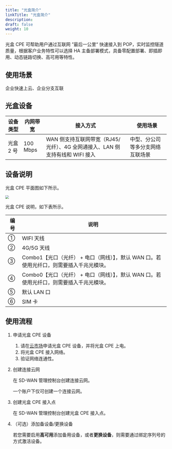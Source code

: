 ```yaml
---
title: "光盒简介"
linkTitle: "光盒简介"
description:
draft: false
weight: 10
---
```


光盒 CPE 可帮助用户通过互联网 ”最后一公里“ 快速接入到 POP，实时监控隧道质量，根据客户业务特性可以选择 HA 主备部署模式，具备零配置部署、即插即用、动态链路切换、高可用等特性。

## 使用场景

企业快速上云、企业分支互联

## 光盒设备

| 设备类型  | 内网带宽 | 接入方式                                                     | 使用场景                         |
| --------- | -------- | ------------------------------------------------------------ | -------------------------------- |
| 光盒 2 号 | 100 Mbps | WAN 侧支持互联网带宽（RJ45/光纤）、4G 全网通接入、LAN 侧支持有线和 WIFI 接入 | 中型、分公司等多分支网络互联场景 |

## 设备说明

光盒 CPE 平面图如下所示。

<img src="/sd-wan/sdwan_new/_images/cpe_all.png" style="zoom:70%;" />

光盒 CPE 说明，如下表所示。

| 编号 | 说明                                                         |
| ---- | ------------------------------------------------------------ |
| ①    | WIFI 天线                                                    |
| ②    | 4G/5G 天线                                                   |
| ③    | Combo1【光口（光纤） + 电口（网线）】，默认 WAN 口。若使用光纤口，则需要插入千兆光模块。 |
| ④    | Combo0【光口（光纤） + 电口（网线）】，默认 WAN 口。若使用光纤口，则需要插入千兆光模块。 |
| ⑤    | 默认 LAN 口                                                  |
| ⑥    | SIM 卡                                                       |

## 使用流程

1. 申请光盒 CPE 设备

   1. 请在[云市场](https://marketplace.qingcloud.com/)申请光盒 CPE 设备，并将光盒 CPE 上电。
   2. 将光盒 CPE 接入网络。
   3. 验证网络连通性。

1. 创建连接云网

   在 SD-WAN 管理控制台创建连接云网。

   一个账户下仅可创建一个连接云网。

3. 创建光盒 CPE 接入点

   在 SD-WAN 管理控制台创建光盒 CPE 接入点。

4. （可选）添加备设备/更换设备

   若您需要启用**高可用**添加备用设备，或者**更换设备**，则需要通过绑定序列号的方式激活设备。

